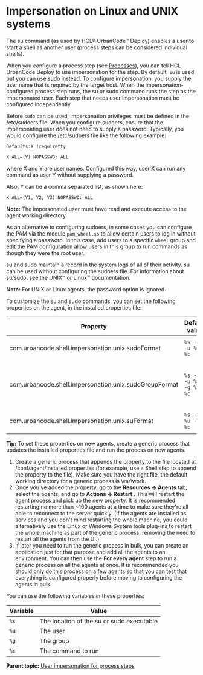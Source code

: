 # Impersonation on Linux and UNIX systems

The su command \(as used by HCL® UrbanCode™ Deploy\) enables a user to start a shell as another user \(process steps can be considered individual shells\).

When you configure a process step \(see [Processes](comp_workflow.md)\), you can tell HCL UrbanCode Deploy to use impersonation for the step. By default, `su` is used but you can use sudo instead. To configure impersonation, you supply the user name that is required by the target host. When the impersonation-configured process step runs, the su or sudo command runs the step as the impersonated user. Each step that needs user impersonation must be configured independently.

Before `sudo` can be used, impersonation privileges must be defined in the /etc/sudoers file. When you configure sudoers, ensure that the impersonating user does not need to supply a password. Typically, you would configure the /etc/sudoers file like the following example:

```
Defaults:X !requiretty 
```

```
X ALL=(Y) NOPASSWD: ALL 
```

where X and Y are user names. Configured this way, user X can run any command as user Y without supplying a password.

Also, Y can be a comma separated list, as shown here:

```
X ALL=(Y1, Y2, Y3) NOPASSWD: ALL
```

**Note:** The impersonated user must have read and execute access to the agent working directory.

As an alternative to configuring sudoers, in some cases you can configure the PAM via the module `pam_wheel.so` to allow certain users to log in without specifying a password. In this case, add users to a specific `wheel` group and edit the PAM configuration allow users in this group to run commands as though they were the root user.

su and sudo maintain a record in the system logs of all of their activity. su can be used without configuring the sudoers file. For information about su/sudo, see the UNIX™ or Linux™ documentation.

**Note:** For UNIX or Linux agents, the password option is ignored.

To customize the su and sudo commands, you can set the following properties on the agent, in the installed.properties file:

|Property|Default value|Description|
|--------|-------------|-----------|
|com.urbancode.shell.impersonation.unix.sudoFormat|`%s -n -u %u %c`|Syntax of the sudo command|
|com.urbancode.shell.impersonation.unix.sudoGroupFormat|`%s -n -u %u -g %g %c`|Syntax of the sudo command when a group is specified|
|com.urbancode.shell.impersonation.unix.suFormat|`%s - %u -c %c`|Syntax of the su command|

**Tip:** To set these properties on new agents, create a generic process that updates the installed.properties file and run the process on new agents.

1.  Create a generic process that appends the property to the file located at /conf/agent/installed.properties \(for example, use a Shell step to append the property to the file\). Make sure you have the right file, the default working directory for a generic process is \\var\\work. 
2.  Once you've added the property, go to the **Resources -\> Agents** tab, select the agents, and go to **Actions -\> Restart** . This will restart the agent process and pick up the new property. It is recommended restarting no more than ~100 agents at a time to make sure they're all able to reconnect to the server quickly. \(If the agents are installed as services and you don't mind restarting the whole machine, you could alternatively use the Linux or Windows System tools plug-ins to restart the whole machine as part of the generic process, removing the need to restart all the agents from the UI.\)
3.  If later you need to run the generic process in bulk, you can create an application just for that purpose and add all the agents to an environment. You can then use the **For every agent** step to run a generic process on all the agents at once. It is recommended you should only do this process on a few agents so that you can test that everything is configured properly before moving to configuring the agents in bulk.

You can use the following variables in these properties:

|Variable|Value|
|--------|-----|
|`%s`|The location of the su or sudo executable|
|`%u`|The user|
|`%g`|The group|
|`%c`|The command to run|

**Parent topic:** [User impersonation for process steps](../topics/arch_appx_sudo.md)

